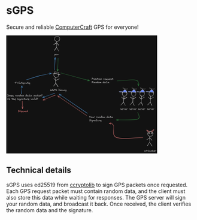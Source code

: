 # sGPS

Secure and reliable [ComputerCraft](https://computercraft.cc) GPS for everyone!

<img src="./assets/diagram.png" width=80% height=80% alt="A diagram showing the inner workings">

## Technical details

sGPS uses ed25519 from [ccryptolib](https://github.com/migeyel/ccryptolib) to sign GPS packets once requested.
Each GPS request packet must contain random data, and the client must also store this data while waiting for responses.
The GPS server will sign your random data, and broadcast it back. Once received, the client verifies the random data and the signature.
